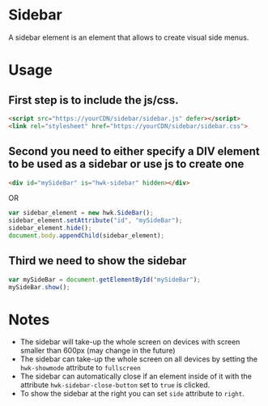 # Sidebar

A sidebar element is an element that allows to create visual side menus.

# Usage

## First step is to include the js/css.
```html
<script src="https://yourCDN/sidebar/sidebar.js" defer></script>
<link rel="stylesheet" href="https://yourCDN/sidebar/sidebar.css">
```

## Second you need to either specify a DIV element to be used as a sidebar or use js to create one

```html
<div id="mySideBar" is="hwk-sidebar" hidden></div>
```

OR

```javascript
var sidebar_element = new hwk.SideBar();
sidebar_element.setAttribute("id", "mySideBar");
sidebar_element.hide();
document.body.appendChild(sidebar_element);
```

## Third we need to show the sidebar

```javascript
var mySideBar = document.getElementById("mySideBar");
mySideBar.show();
```


# Notes

* The sidebar will take-up the whole screen on devices with screen smaller than 600px (may change in the future)
* The sidebar can take-up the whole screen on all devices by setting the `hwk-showmode` attribute to `fullscreen`
* The sidebar can automatically close if an element inside of it with the attribute `hwk-sidebar-close-button` set to `true` is clicked.
* To show the sidebar at the right you can set `side` attribute to `right`.